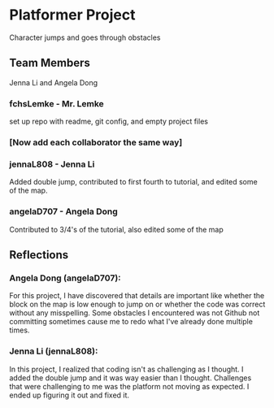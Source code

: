 # Platformer Project
Character jumps and goes through obstacles 


## Team Members
Jenna Li and 
Angela Dong
### fchsLemke - Mr. Lemke
set up repo with readme, git config, and empty project files
### [Now add each collaborator the same way]
### jennaL808 - Jenna Li
 Added double jump, contributed to first fourth to tutorial, and edited some of the map.
 ### angelaD707 - Angela Dong 
 Contributed to 3/4's of the tutorial, also edited some of the map 


## Reflections
### Angela Dong (angelaD707): 
For this project, I have discovered that details are important like whether the block on the map is low enough to jump on or whether the code was correct without any misspelling. Some obstacles I encountered was not Github not committing sometimes cause me to redo what I've already done multiple times.

### Jenna Li (jennaL808): 
In this project, I realized that coding isn't as challenging as I thought. I added the double jump and it was way easier than I thought. Challenges that were challenging to me was the platform not moving as expected. I ended up figuring it out and fixed it.  
